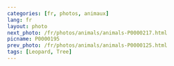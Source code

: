 ```yaml
---
categories: [fr, photos, animaux]
lang: fr
layout: photo
next_photo: /fr/photos/animals/animals-P0000217.html
picname: P0000195
prev_photo: /fr/photos/animals/animals-P0000125.html
tags: [Leopard, Tree]
---
```

